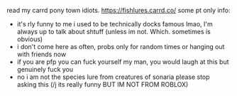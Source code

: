 read my carrd pony town idiots.
https://fishlures.carrd.co/
some pt only info:
- it's rly funny to me i used to be technically docks famous lmao, I'm always up to talk about shtuff (unless im not. Which. sometimes is obvious)
- i don't come here as often, probs only for random times or hanging out with friends now
- if you are pfp you can fuck yourself my man, you would laugh at this but genuinely fuck you 
- no i am not the species lure from creatures of sonaria please stop asking this (/j its really funny BUT IM NOT FROM ROBLOX)


